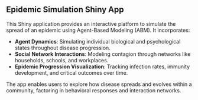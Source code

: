 ## Epidemic Simulation Shiny App

This Shiny application provides an interactive platform to simulate the spread of an epidemic using Agent-Based Modeling (ABM). It incorporates:

- **Agent Dynamics**: Simulating individual biological and psychological states throughout disease progression.
- **Social Network Interactions**: Modeling contagion through networks like households, schools, and workplaces.
- **Epidemic Progression Visualization**: Tracking infection rates, immunity development, and critical outcomes over time.

The app enables users to explore how disease spreads and evolves within a community, factoring in behavioral responses and interaction networks.


